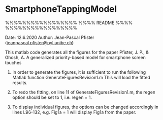 # SmartphoneTappingModel
%%%%%%%%%%%%%%%%%
%%%%  README %%%%
%%%%%%%%%%%%%%%%%

Date: 12.6.2020
Author: Jean-Pascal Pfister (jeanpascal.pfister@pyl.unibe.ch)

This matlab code generates all the figures for the paper 
Pfister, J. P., & Ghosh, A.  A generalized priority-based model for smartphone screen touches

1. In order to generate the figures, it is sufficient to run the following Matlab function GenerateFiguresRevision1.m
This will load the fitted results.

2. To redo the fitting, on line 11 of GenerateFiguresRevision1.m, the regen option should be set to 1, i.e. 
regen = 1. 

3. To display individual figures, the options can be changed accordingly in lines L96-132, e.g. 
Fig1a = 1
will display Fig1a from the paper. 
